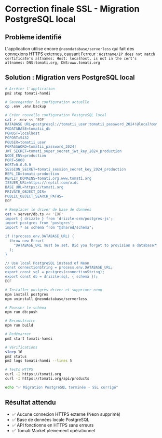 # Correction finale SSL - Migration PostgreSQL local

## Problème identifié
L'application utilise encore `@neondatabase/serverless` qui fait des connexions HTTPS externes, causant l'erreur :
`Hostname/IP does not match certificate's altnames: Host: localhost. is not in the cert's altnames: DNS:tomati.org, DNS:www.tomati.org`

## Solution : Migration vers PostgreSQL local

```bash
# Arrêter l'application
pm2 stop tomati-hamdi

# Sauvegarder la configuration actuelle
cp .env .env.backup

# Créer nouvelle configuration PostgreSQL local
cat > .env << 'EOF'
DATABASE_URL=postgresql://tomatii_user:tomatii_password_2024!@localhost:5432/tomatii_db
PGDATABASE=tomatii_db
PGHOST=localhost
PGPORT=5432
PGUSER=tomatii_user
PGPASSWORD=tomatii_password_2024!
JWT_SECRET=tomati_super_secret_jwt_key_2024_production
NODE_ENV=production
PORT=5000
HOST=0.0.0.0
SESSION_SECRET=tomati_session_secret_key_2024_production
REPL_ID=tomati-production
REPLIT_DOMAINS=tomati.org,www.tomati.org
ISSUER_URL=https://replit.com/oidc
BASE_URL=https://tomati.org
PRIVATE_OBJECT_DIR=
PUBLIC_OBJECT_SEARCH_PATHS=
EOF

# Remplacer le driver de base de données
cat > server/db.ts << 'EOF'
import { drizzle } from 'drizzle-orm/postgres-js';
import postgres from 'postgres';
import * as schema from "@shared/schema";

if (!process.env.DATABASE_URL) {
  throw new Error(
    "DATABASE_URL must be set. Did you forget to provision a database?",
  );
}

// Use local PostgreSQL instead of Neon
const connectionString = process.env.DATABASE_URL;
export const sql = postgres(connectionString);
export const db = drizzle(sql, { schema });
EOF

# Installer postgres driver et supprimer neon
npm install postgres
npm uninstall @neondatabase/serverless

# Pousser le schéma
npm run db:push

# Reconstruire
npm run build

# Redémarrer
pm2 start tomati-hamdi

# Vérifications
sleep 10
pm2 status
pm2 logs tomati-hamdi --lines 5

# Tests HTTPS
curl -I https://tomati.org
curl -I https://tomati.org/api/products

echo "✅ Migration PostgreSQL terminée - SSL corrigé"
```

## Résultat attendu
- ✅ Aucune connexion HTTPS externe (Neon supprimé)
- ✅ Base de données locale PostgreSQL
- ✅ API fonctionne en HTTPS sans erreurs
- ✅ Tomati Market pleinement opérationnel